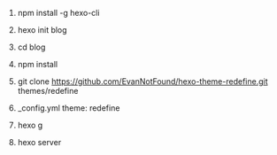 1. npm install -g hexo-cli

2. hexo init blog

3. cd blog
4. npm install

5. git clone https://github.com/EvanNotFound/hexo-theme-redefine.git themes/redefine

6. _config.yml theme: redefine

7. hexo g

8. hexo server